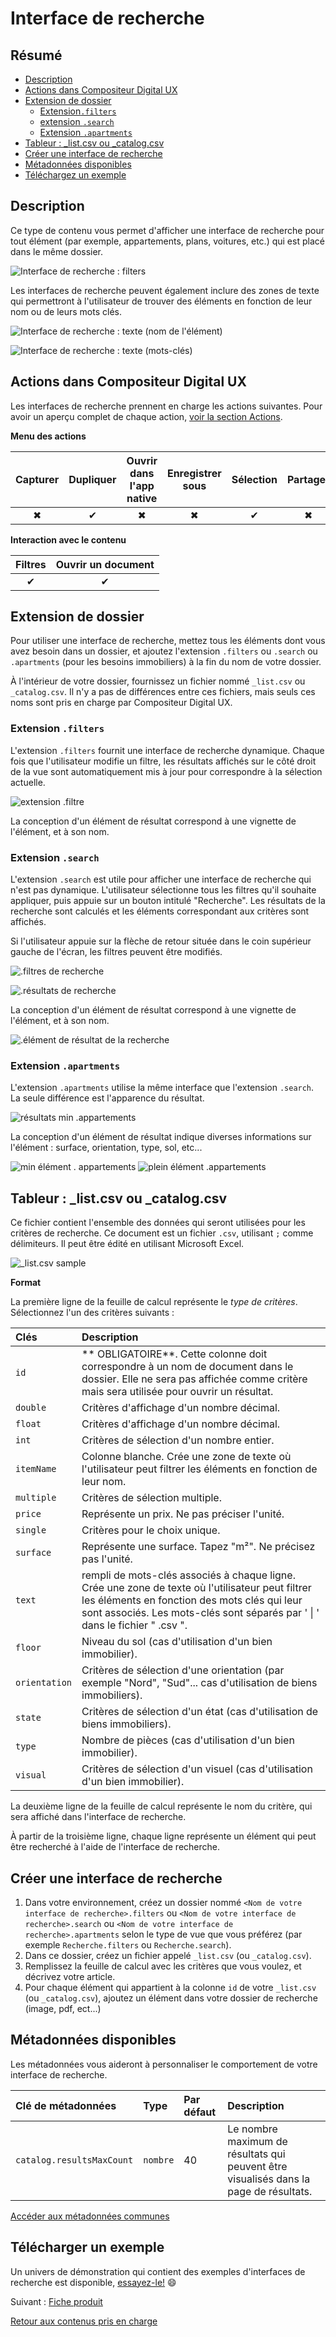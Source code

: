 # Interface de recherche

## Résumé
* [Description](#description)
* [Actions dans Compositeur Digital UX](#actions-dans-compositeur-digital-ux)
* [Extension de dossier](#extension-de-dossier)  
  * [Extension`.filters`](#extension-filters)
  * [extension `.search`](#extension-search)
  * [Extension `.apartments`](#extension-apartments)
* [Tableur : \_list.csv ou \_catalog.csv](#tableur--_listcsv-ou-_catalogcsv)
* [Créer une interface de recherche](#créer-une-interface-de-recherche)
* [Métadonnées disponibles](#métadonnées-disponibles)
* [Téléchargez un exemple](#télécharger-un-exemple)


## Description 

Ce type de contenu vous permet d'afficher une interface de recherche pour tout élément (par exemple, appartements, plans, voitures, etc.) qui est placé dans le même dossier.

![Interface de recherche : filters](../../../en/img/content_filters.JPG)

Les interfaces de recherche peuvent également inclure des zones de texte qui permettront à l'utilisateur de trouver des éléments en fonction de leur nom ou de leurs mots clés.

![Interface de recherche : texte (nom de l'élément)](../../../en/img/content_filters_text_items_name.JPG)

![Interface de recherche : texte (mots-clés)](../../../en/img/content_filters_text_keywords.JPG)

## Actions dans Compositeur Digital UX

Les interfaces de recherche prennent en charge les actions suivantes. Pour avoir un aperçu complet de chaque action, [voir la section Actions](actions.md).

**Menu des actions**

| Capturer  | Dupliquer | Ouvrir dans l'app native | Enregistrer sous | Sélection | Partager |
|:---------:|:---------:|:------------------------:|:----------------:|:---------:|:--------:|
| &#x2716;  | &#x2714;  | &#x2716;                 | &#x2716;         | &#x2714;  | &#x2716; |

**Interaction avec le contenu**

| Filtres  | Ouvrir un document |
|:--------:|:------------------:|
| &#x2714; | &#x2714;           | 

## Extension de dossier

Pour utiliser une interface de recherche, mettez tous les éléments dont vous avez besoin dans un dossier, et ajoutez l'extension `.filters` ou `.search` ou `.apartments` (pour les besoins immobiliers) à la fin du nom de votre dossier.

À l'intérieur de votre dossier, fournissez un fichier nommé `_list.csv` ou `_catalog.csv`. Il n'y a pas de différences entre ces fichiers, mais seuls ces noms sont pris en charge par Compositeur Digital UX.

### Extension `.filters`

L'extension `.filters` fournit une interface de recherche dynamique. Chaque fois que l'utilisateur modifie un filtre, les résultats affichés sur le côté droit de la vue sont automatiquement mis à jour pour correspondre à la sélection actuelle.

![extension .filtre](../../../en/img/content_filters.JPG)

La conception d'un élément de résultat correspond à une vignette de l'élément, et à son nom.

### Extension `.search` 

L'extension `.search` est utile pour afficher une interface de recherche qui n'est pas dynamique. L'utilisateur sélectionne tous les filtres qu'il souhaite appliquer, puis appuie sur un bouton intitulé "Recherche". Les résultats de la recherche sont calculés et les éléments correspondant aux critères sont affichés.

Si l'utilisateur appuie sur la flèche de retour située dans le coin supérieur gauche de l'écran, les filtres peuvent être modifiés.

![.filtres de recherche](../../../en/img/content_search1.JPG)

![.résultats de recherche](../../../en/img/content_search2.JPG)

La conception d'un élément de résultat correspond à une vignette de l'élément, et à son nom.

![.élément de résultat de la recherche](../../../en/img/content_search_default_item.JPG)

### Extension `.apartments` 

L'extension `.apartments` utilise la même interface que l'extension `.search`. La seule différence est l'apparence du résultat.

![résultats min .appartements](../../../en/img/content_apartments.JPG)

La conception d'un élément de résultat indique diverses informations sur l'élément : surface, orientation, type, sol, etc...

![min élément . appartements](../../../en/img/content_apartments_item_min.JPG) 
![plein élément .appartements](../../../en/img/content_apartments_item_full.JPG)

## Tableur : \_list.csv ou \_catalog.csv

Ce fichier contient l'ensemble des données qui seront utilisées pour les critères de recherche. Ce document est un fichier `.csv`, utilisant `;` comme délimiteurs. Il peut être édité en utilisant Microsoft Excel. 

![\_list.csv sample](../../../en/img/content_search_csv.JPG)

**Format**

La première ligne de la feuille de calcul représente le *type de critères*. Sélectionnez l'un des critères suivants :

| Clés          | Description                |
|:--------------|:------------------------------------------------------------------------------------------------------|
| `id`          | ** OBLIGATOIRE**. Cette colonne doit correspondre à un nom de document dans le dossier. Elle ne sera pas affichée comme critère mais sera utilisée pour ouvrir un résultat.                                                                     |
| `double`      | Critères d'affichage d'un nombre décimal.                                                             |
| `float`       | Critères d'affichage d'un nombre décimal.                                                             |
| `int`         | Critères de sélection d'un nombre entier.                                                             |
| `itemName`    | Colonne blanche. Crée une zone de texte où l'utilisateur peut filtrer les éléments en fonction de leur nom. |
| `multiple`    | Critères de sélection multiple.                                                                       |
| `price`       | Représente un prix. Ne pas préciser l'unité.                                                          |
| `single`      | Critères pour le choix unique.                                                                        |
| `surface`     | Représente une surface. Tapez "m²". Ne précisez pas l'unité.                                          |
| `text`        | rempli de mots-clés associés à chaque ligne. Crée une zone de texte où l'utilisateur peut filtrer les éléments en fonction des mots clés qui leur sont associés. Les mots-clés sont séparés par ' \| ' dans le fichier " .csv ". |
| `floor`       | Niveau du sol (cas d'utilisation d'un bien immobilier).                                               |
| `orientation` | Critères de sélection d'une orientation (par exemple "Nord", "Sud"... cas d'utilisation de biens immobiliers). |
| `state`       | Critères de sélection d'un état (cas d'utilisation de biens immobiliers).                             |
| `type`        | Nombre de pièces (cas d'utilisation d'un bien immobilier).                                            |
| `visual`      | Critères de sélection d'un visuel (cas d'utilisation d'un bien immobilier).                           |

La deuxième ligne de la feuille de calcul représente le nom du critère, qui sera affiché dans l'interface de recherche.

À partir de la troisième ligne, chaque ligne représente un élément qui peut être recherché à l'aide de l'interface de recherche.

## Créer une interface de recherche

1. Dans votre environnement, créez un dossier nommé `<Nom de votre interface de recherche>.filters` ou `<Nom de votre interface de recherche>.search` ou `<Nom de votre interface de recherche>.apartments` selon le type de vue que vous préférez (par exemple `Recherche.filters` ou `Recherche.search`).
1. Dans ce dossier, créez un fichier appelé `_list.csv` (ou `_catalog.csv`). 
1. Remplissez la feuille de calcul avec les critères que vous voulez, et décrivez votre article.
1. Pour chaque élément qui appartient à la colonne `id` de votre `_list.csv` (ou `_catalog.csv`), ajoutez un élément dans votre dossier de recherche (image, pdf, ect...)

## Métadonnées disponibles

Les métadonnées vous aideront à personnaliser le comportement de votre interface de recherche.

| Clé de métadonnées        | Type    | Par défaut | Description |
|:--------------------------|:--------|:-----------|:------------|
| `catalog.resultsMaxCount` |`nombre` | 40         | Le nombre maximum de résultats qui peuvent être visualisés dans la page de résultats. |

[Accéder aux métadonnées communes](../advanced_setting.md#résumé)

## Télécharger un exemple

Un univers de démonstration qui contient des exemples d'interfaces de recherche est disponible, [essayez-le!](../../../en/organise_content/Demo-Universe.zip) &#x1f604;


Suivant : [Fiche produit](productsheet.md)

[Retour aux contenus pris en charge](index.md)
